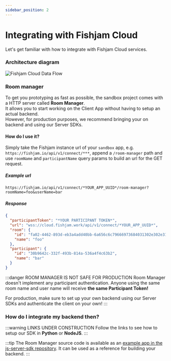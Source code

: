 ```yaml
---
sidebar_position: 2
---
```


# Integrating with Fishjam Cloud

Let's get familiar with how to integrate with Fishjam Cloud services.

### Architecture diagram

![Fishjam Cloud Data Flow](@site/static/img/architecture.svg)

### Room manager

To get you prototyping as fast as possible, the sandbox project comes with a HTTP server called **Room Manager**.  
It allows you to start working on the Client App without having to setup an actual backend.  
However, for production purposes, we recommend bringing your on backend and using our Server SDKs.

#### How do I use it?

Simply take the Fishjam instance url of your `sandbox` app, e.g. `https://fishjam.io/api/v1/connect/***`, append a `/room-manager` path and use `roomName` and `participantName` query params to build an url for the GET request.

##### Example url

```
https://fishjam.io/api/v1/connect/*YOUR_APP_UUID*/room-manager?roomName=foo&userName=bar
```

##### Response

```json
{
  "participantToken": "*YOUR PARTICIPANT TOKEN*",
  "url": "wss://cloud.fishjam.work/api/v1/connect/*YOUR_APP_UUID*",
  "room": {
    "id": "fa02-4462-893d-eb3a4add40bb-6a656c6c79666973684031302e302e312e3338",
    "name": "foo"
  },
  "participant": {
    "id": "30b9642c-332f-493b-814a-536a4f4c63b2",
    "name": "bar"
  }
}
```

:::danger ROOM MANAGER IS NOT SAFE FOR PRODUCTION
Room Manager doesn't implement any participant authentication.
Anyone using the same room name and user name will receive **the same Participant Token!**

For production, make sure to set up your own backend using our Server SDKs and authenticate the client on your own!
:::

### How do I integrate my backend then?

:::warning LINKS UNDER CONSTRUCTION
Follow the links to see how to setup our SDK in **Python** or **NodeJS**.
:::

:::tip
The Room Manager source code is available as an [example app in the js-server-sdk repository](https://github.com/fishjam-cloud/js-server-sdk/tree/main/examples/room-manager).
It can be used as a reference for building your backend.
:::
